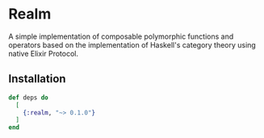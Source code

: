 # Realm

A simple implementation of composable polymorphic functions and operators based on the
implementation of Haskell's category theory using native Elixir Protocol.

## Installation

```elixir
def deps do
  [
    {:realm, "~> 0.1.0"}
  ]
end
```
